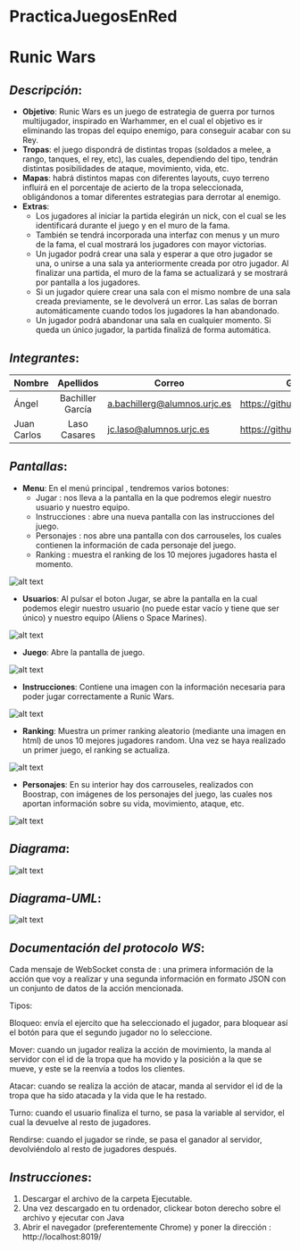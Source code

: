# PracticaJuegosEnRed
# Runic Wars

## _Descripción_:
 + **Objetivo**: Runic Wars es un juego de estrategia de guerra por turnos multijugador, inspirado en Warhammer, en el cual el objetivo es ir eliminando las tropas del equipo enemigo, para conseguir acabar con su Rey.
 + **Tropas**: el juego dispondrá de distintas tropas (soldados a melee, a rango, tanques, el rey, etc), las cuales, dependiendo del tipo, tendrán distintas posibilidades de ataque, movimiento, vida, etc. 
 + **Mapas**: habrá distintos mapas con diferentes layouts, cuyo terreno influirá en el porcentaje de acierto de la tropa seleccionada, obligándonos a tomar diferentes estrategias para derrotar al enemigo.
 + **Extras**:
   * Los jugadores al iniciar la partida elegirán un nick, con el cual se les identificará durante el juego y en el muro de la fama.
   * También se tendrá incorporada una interfaz con menus y un muro de la fama, el cual mostrará los jugadores con mayor victorias. 
   * Un jugador podrá crear una sala y esperar a que otro jugador se una, o unirse a una sala ya anteriormente creada por otro jugador. Al finalizar una partida, el muro de la fama se actualizará y se mostrará por pantalla a los jugadores.
   * Si un jugador quiere crear una sala con el mismo nombre de una sala creada previamente, se le devolverá un error. Las salas de borran automáticamente cuando todos los jugadores la han abandonado.
   * Un jugador podrá abandonar una sala en cualquier momento. Si queda un único jugador, la partida finalizá de forma automática.
 
## _Integrantes_:
  
| Nombre        | Apellidos       | Correo                       |              GitHub        |
| ------------- |:---------------:| ---------------------------- |--------------------------- |
| Ángel         |Bachiller García | a.bachillerg@alumnos.urjc.es |https://github.com/AngeelBG |
| Juan Carlos   |Laso Casares     | jc.laso@alumnos.urjc.es      |https://github.com/Juankr95 |

## _Pantallas_:

 + **Menu**: En el menú principal , tendremos varios botones:
   - Jugar :  nos lleva a la pantalla en la que podremos elegir nuestro usuario y nuestro equipo.
   - Instrucciones : abre una nueva pantalla con las instrucciones del juego.
   - Personajes : nos abre una pantalla con dos carrouseles, los cuales contienen la información de cada personaje del juego.
   - Ranking : muestra el ranking de los 10 mejores jugadores hasta el momento.
   
 ![alt text](https://github.com/AngeelBG/PracticaJuegosEnRed/blob/master/Pantallazos/Menu.PNG)
 
  + **Usuarios**: Al pulsar el boton Jugar, se abre la pantalla en la cual podemos elegir nuestro usuario (no puede estar vacío y tiene que ser único) y nuestro equipo (Aliens o Space Marines).
  
  ![alt text](https://github.com/AngeelBG/PracticaJuegosEnRed/blob/master/Pantallazos/Usuarios.PNG)
  
  + **Juego**: Abre la pantalla de juego.
  
  ![alt text](https://github.com/AngeelBG/PracticaJuegosEnRed/blob/master/Pantallazos/Juego.PNG)
  
  + **Instrucciones**: Contiene una imagen con la información necesaria para poder jugar correctamente a Runic Wars.
  
  ![alt text](https://github.com/AngeelBG/PracticaJuegosEnRed/blob/master/Pantallazos/Instrucciones.PNG)
  
  + **Ranking**: Muestra un primer ranking aleatorio (mediante una imagen en html) de unos 10 mejores jugadores random. Una vez se haya realizado un primer juego, el ranking se actualiza.
  
  ![alt text](https://github.com/AngeelBG/PracticaJuegosEnRed/blob/master/Pantallazos/Ranking.PNG)
  
  + **Personajes**: En su interior hay dos carrouseles, realizados con Boostrap, con imágenes de los personajes del juego, las cuales nos aportan información sobre su vida, movimiento, ataque, etc.
  
  ![alt text](https://github.com/AngeelBG/PracticaJuegosEnRed/blob/master/Pantallazos/Personajes.PNG)
  
## _Diagrama_:

  ![alt text](https://github.com/AngeelBG/PracticaJuegosEnRed/blob/master/Pantallazos/Diagrama.png)
  
## _Diagrama-UML_:
  
  ![alt text](https://github.com/AngeelBG/PracticaJuegosEnRed/blob/master/Pantallazos/UML-RunicWars.jpg)
  
## _Documentación del protocolo WS_:
  
  Cada mensaje de WebSocket consta de : una primera información de la acción que voy a realizar y una segunda información en formato JSON con un conjunto de datos de la acción mencionada.
  
Tipos:

Bloqueo: envía el ejercito que ha seleccionado el jugador, para bloquear así el botón para que el segundo jugador no lo seleccione.

Mover: cuando un jugador realiza la acción de movimiento, la manda al servidor con el id de la tropa que ha movido y la posición a la que se mueve, y este se la reenvía a todos los clientes.

Atacar: cuando se realiza la acción de atacar, manda al servidor el id de la tropa que ha sido atacada y la vida que le ha restado.

Turno: cuando el usuario finaliza el turno, se pasa la variable al servidor, el cual la devuelve al resto de jugadores.

Rendirse: cuando el jugador se rinde, se pasa el ganador al servidor, devolviéndolo al resto de jugadores después.

  
## _Instrucciones_:
1. Descargar el archivo de la carpeta Ejecutable.
2. Una vez descargado en tu ordenador, clickear boton derecho sobre el archivo y ejecutar con Java
3. Abrir el navegador (preferentemente Chrome) y poner la dirección : http://localhost:8019/
